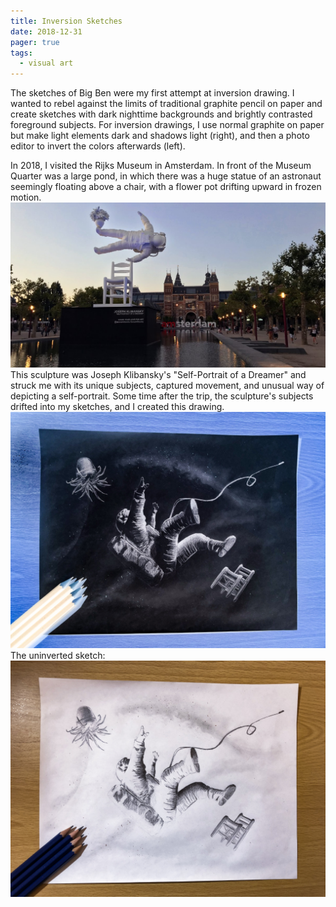 ```yaml
---
title: Inversion Sketches
date: 2018-12-31
pager: true
tags:
  - visual art
---
```

The sketches of Big Ben were my first attempt at inversion drawing. I wanted to rebel against the limits of traditional graphite pencil on paper and create sketches with dark nighttime backgrounds and brightly contrasted foreground subjects. For inversion drawings, I use normal graphite on paper but make light elements dark and shadows light (right), and then a photo editor to invert the colors afterwards (left).

In 2018, I visited the Rijks Museum in Amsterdam. In front of the Museum Quarter was a large pond, in which there was a huge statue of an astronaut seemingly floating above a chair, with a flower pot drifting upward in frozen motion.
<img src="astro.jpg" alt="" />
This sculpture was Joseph Klibansky's "Self-Portrait of a Dreamer" and struck me with its unique subjects, captured movement, and unusual way of depicting a self-portrait. Some time after the trip, the sculpture's subjects drifted into my sketches, and I created this drawing.
<img src="astrodark.jpg" alt="" />
The uninverted sketch:
<img src="astrowhite.jpg" alt="" />